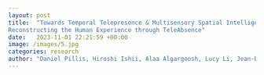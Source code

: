 ```yaml
---
layout: post
title:  "Towards Temporal Telepresence & Multisensory Spatial Intelligence:
Reconstructing the Human Experience through TeleAbsence"
date:   2023-11-01 22:21:59 +00:00
image: /images/5.jpg
categories: research
author: "Daniel Pillis, Hiroshi Ishii, Alaa Algargoosh, Lucy Li, Jean-Baptiste Labrune (2024)"
---
```





